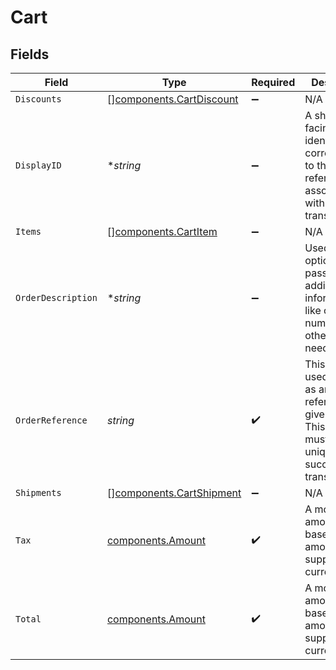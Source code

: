 # Cart


## Fields

| Field                                                                                                                           | Type                                                                                                                            | Required                                                                                                                        | Description                                                                                                                     | Example                                                                                                                         |
| ------------------------------------------------------------------------------------------------------------------------------- | ------------------------------------------------------------------------------------------------------------------------------- | ------------------------------------------------------------------------------------------------------------------------------- | ------------------------------------------------------------------------------------------------------------------------------- | ------------------------------------------------------------------------------------------------------------------------------- |
| `Discounts`                                                                                                                     | [][components.CartDiscount](../../models/components/cartdiscount.md)                                                            | :heavy_minus_sign:                                                                                                              | N/A                                                                                                                             |                                                                                                                                 |
| `DisplayID`                                                                                                                     | **string*                                                                                                                       | :heavy_minus_sign:                                                                                                              | A shopper-facing identifier corresponding to the order reference associated with this transaction.                              | 215614191                                                                                                                       |
| `Items`                                                                                                                         | [][components.CartItem](../../models/components/cartitem.md)                                                                    | :heavy_minus_sign:                                                                                                              | N/A                                                                                                                             |                                                                                                                                 |
| `OrderDescription`                                                                                                              | **string*                                                                                                                       | :heavy_minus_sign:                                                                                                              | Used optionally to pass additional information like order numbers or other IDs as needed.                                       | Order #1234567890                                                                                                               |
| `OrderReference`                                                                                                                | *string*                                                                                                                        | :heavy_check_mark:                                                                                                              | This value is used by Bolt as an external reference to a given order. This reference must be unique per successful transaction. | order_100                                                                                                                       |
| `Shipments`                                                                                                                     | [][components.CartShipment](../../models/components/cartshipment.md)                                                            | :heavy_minus_sign:                                                                                                              | N/A                                                                                                                             |                                                                                                                                 |
| `Tax`                                                                                                                           | [components.Amount](../../models/components/amount.md)                                                                          | :heavy_check_mark:                                                                                                              | A monetary amount, i.e. a base unit amount and a supported currency.                                                            |                                                                                                                                 |
| `Total`                                                                                                                         | [components.Amount](../../models/components/amount.md)                                                                          | :heavy_check_mark:                                                                                                              | A monetary amount, i.e. a base unit amount and a supported currency.                                                            |                                                                                                                                 |